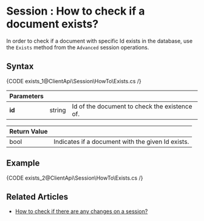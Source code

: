 # Session : How to check if a document exists?

In order to check if a document with specific Id exists in the database, use the `Exists` method from the `Advanced` session operations.

## Syntax

{CODE exists_1@ClientApi\Session\HowTo\Exists.cs /}

| Parameters | | |
| ---------- | ---------- | ----- |
| **id** | string | Id of the document to check the existence of. |

| Return Value | |
| ------------- | ----- |
| bool | Indicates if a document with the given Id exists. |

## Example

{CODE exists_2@ClientApi\Session\HowTo\Exists.cs /}

## Related Articles

- [How to check if there are any changes on a session?](./check-if-there-are-any-changes-on-a-session)
